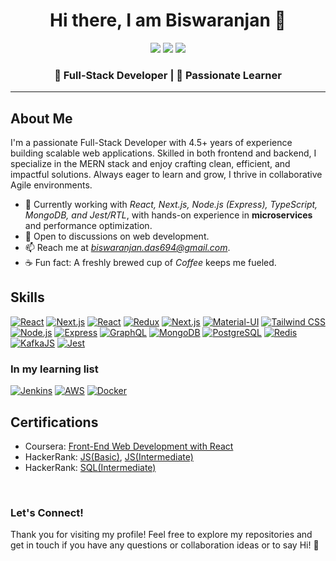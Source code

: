 <div align='center'>
<h1>Hi there, I am Biswaranjan 👋</h1>
<p>
  <a href="https://www.linkedin.com/in/biswaranjan-das-3b403a171/"><img src="https://img.shields.io/badge/LinkedIn-Connect-blue"></a>
  <a href="https://twitter.com/biswadas_1997"><img src="https://img.shields.io/badge/Twitter-Follow-red"></a>
  <a href="https://www.instagram.com/biswadas_1997/"><img src="https://img.shields.io/badge/Instagram-Follow-violet"></a>
</p>
<h3>
  🚀 Full-Stack Developer | 🌱 Passionate Learner
</h3>
</div>

---

## About Me

I'm a passionate Full-Stack Developer with 4.5+ years of experience building scalable web applications. Skilled in both frontend and backend, I specialize in the MERN stack and enjoy crafting clean, efficient, and impactful solutions. Always eager to learn and grow, I thrive in collaborative Agile environments.  

- 🚀 Currently working with <i>React, Next.js, Node.js (Express), TypeScript, MongoDB, and Jest/RTL</i>, with hands-on experience in <b>microservices</b> and performance optimization.  
- 💬 Open to discussions on web development.  
- 📫 Reach me at <i>biswaranjan.das694@gmail.com</i>.  
- ☕ Fun fact: A freshly brewed cup of <i>Coffee</i> keeps me fueled.

## Skills
  [![React](https://skillicons.dev/icons?i=js)](https://reactjs.org/)
  [![Next.js](https://skillicons.dev/icons?i=ts)](https://nextjs.org/)
  [![React](https://skillicons.dev/icons?i=react)](https://reactjs.org/)
  [![Redux](https://skillicons.dev/icons?i=redux)](https://redux.js.org/)
  [![Next.js](https://skillicons.dev/icons?i=nextjs)](https://nextjs.org/)
  [![Material-UI](https://skillicons.dev/icons?i=materialui)](https://mui.com/)
  [![Tailwind CSS](https://skillicons.dev/icons?i=tailwind)](https://tailwindcss.com/)
  [![Node.js](https://skillicons.dev/icons?i=nodejs)](https://nodejs.org/)
  [![Express](https://skillicons.dev/icons?i=expressjs)](https://expressjs.com/)
  [![GraphQL](https://skillicons.dev/icons?i=graphql)](https://graphql.org/)
  [![MongoDB](https://skillicons.dev/icons?i=mongodb)](https://www.mongodb.com/)
  [![PostgreSQL](https://skillicons.dev/icons?i=postgresql)](https://www.postgresql.org/)
  [![Redis](https://skillicons.dev/icons?i=redis)](https://redis.io/docs/latest/develop/clients/nodejs/)
  [![KafkaJS](https://skillicons.dev/icons?i=kafka)](https://kafka.js.org/docs/getting-started)
  [![Jest](https://skillicons.dev/icons?i=jest)](https://jestjs.io/)
  <!-- [![React Native](https://skillicons.dev/icons?i=react)](https://reactnative.dev/) -->
  <!-- [<img src='https://user-images.githubusercontent.com/68279555/200387386-276c709f-380b-46cc-81fd-f292985927a8.png' height='50px' alt='[Cypress]'/>](https://docs.cypress.io/guides/end-to-end-testing/writing-your-first-end-to-end-test) -->
  <!--[![Testing Library](https://skillicons.dev/icons?i=testing)](https://testing-library.com/)-->
<!---- 💻 Frontend: -->
<!---- 🌐 Backend: -->
<!--- 📱 Mobile: -->
<!---- 🛠️ Database:-->
<!---- ⚙️ Testing: -->

### In my learning list
  [![Jenkins](https://skillicons.dev/icons?i=jenkins)](https://www.jenkins.io/doc/)
  [![AWS](https://skillicons.dev/icons?i=aws)](https://docs.aws.amazon.com/)
  [![Docker](https://skillicons.dev/icons?i=docker)](https://docs.docker.com/guides/get-started/)
  <!--[![Kubernetes](https://skillicons.dev/icons?i=kubernetes)](https://kubernetes.io/docs/home/)-->

## Certifications

- Coursera: [Front-End Web Development with React](https://www.coursera.org/account/accomplishments/verify/NE59PKQ59B9E?utm_source=link&utm_medium=certificate&utm_content=cert_image&utm_campaign=sharing_cta&utm_product=course)
- HackerRank: [JS(Basic)](https://www.hackerrank.com/certificates/538e807de265), [JS(Intermediate)](https://www.hackerrank.com/certificates/d9ba468cfc72)
- HackerRank: [SQL(Intermediate)](https://www.hackerrank.com/certificates/e69ac2a46a4a)

<br>
<div align="start">
  <h3>Let's Connect!</h3>
<!--   <p>Feel free to reach out for collaborations, discussions, or just to say hi! 🌟</p> -->
  <p>Thank you for visiting my profile! Feel free to explore my repositories and get in touch if you have any questions or collaboration ideas or to say Hi! 🌟</p>
</div>
